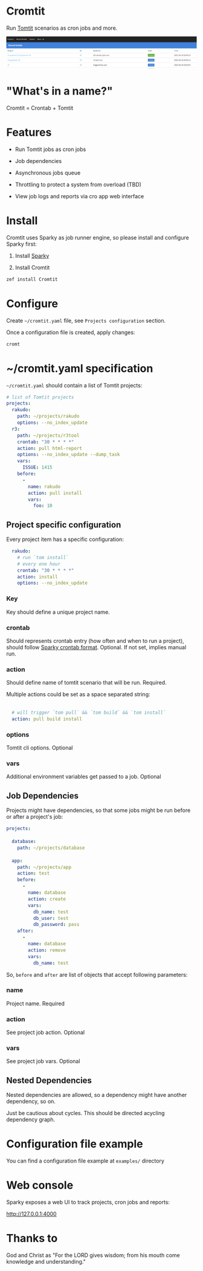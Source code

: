 # Cromtit

Run [Tomtit](https://github.com/melezhik/Tomtit) scenarios as cron jobs and more.

![web ui](https://raw.githubusercontent.com/melezhik/Cromtit/main/samples/web-ui.jpeg)

# "What's in a name?"

Cromtit =  Crontab + Tomtit 

# Features

* Run Tomtit jobs as cron jobs

* Job dependencies 

* Asynchronous jobs queue 

* Throttling to protect a system from overload (TBD)

* View job logs and reports via cro app web interface

# Install

Cromtit uses Sparky as job runner engine, so please install
and configure Sparky first:

1. Install [Sparky](https://github.com/melezhik/sparky#installation)

2. Install Cromtit

```bash
zef install Cromtit
```

# Configure

Create `~/cromtit.yaml` file, see `Projects configuration` section. 

Once a configuration file is created, apply changes:

```bash
cromt
```

# ~/cromtit.yaml specification

 `~/cromtit.yaml` should contain a list of Tomtit projects:

```yaml
# list of Tomtit projects
projects:
  rakudo:
    path: ~/projects/rakudo
    options: --no_index_update
  r3:
    path: ~/projects/r3tool
    crontab: "30 * * * *"
    action: pull html-report
    options: --no_index_update --dump_task
    vars:
      ISSUE: 1415
    before:
      -
        name: rakudo
        action: pull install 
        vars:
          foo: 10
```

## Project specific configuration

Every project item  has a specific configuration:

```yaml
  rakudo:
    # run `tom install` 
    # every one hour
    crontab: "30 * * * *"
    action: install
    options: --no_index_update
```

### Key

Key should define a unique project name.

### crontab

Should represents crontab entry (how often and when to run a project), should
follow [Sparky crontab format](https://github.com/melezhik/sparky#run-by-cron). 
Optional. If not set, implies manual run.

### action

Should define name of tomtit scenario that will be run. Required.

Multiple actions could be set as a space separated string:

```yaml

  # will trigger `tom pull` && `tom build` && `tom install`
  action: pull build install
```
 
### options

Tomtit cli options. Optional

### vars

Additional environment variables get passed to a job. Optional

## Job Dependencies

Projects might have dependencies, so that some jobs might be run before or after
a project's job:


```yaml
projects:

  database:
    path: ~/projects/database

  app:
    path: ~/projects/app
    action: test
    before: 
      -
        name: database
        action: create
        vars:
          db_name: test
          db_user: test
          db_password: pass
    after:
      - 
        name: database
        action: remove 
        vars:
          db_name: test
```

So, `before` and `after` are list of objects that accept following parameters:

### name

Project name. Required

### action

See project job action. Optional

### vars

See project job vars. Optional

## Nested Dependencies

Nested dependencies are allowed, so a dependency might have another dependency, so on.

Just be cautious about cycles. This should be directed acycling dependency graph.
 
# Configuration file example

You can find a configuration file example at `examples/` directory

# Web console

Sparky exposes a web UI to track projects, cron jobs and reports:

http://127.0.0.1:4000

# Thanks to

God and Christ as "For the LORD gives wisdom; from his mouth come knowledge and understanding."
